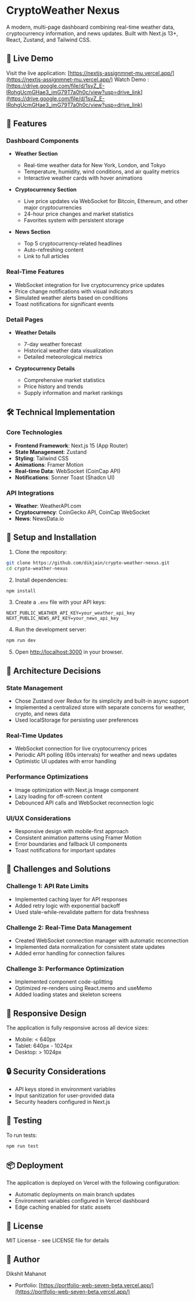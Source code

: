 # CryptoWeather Nexus

A modern, multi-page dashboard combining real-time weather data, cryptocurrency information, and news updates. Built with Next.js 13+, React, Zustand, and Tailwind CSS.

## 🌟 Live Demo

Visit the live application: [https://nextjs-assignmnet-mu.vercel.app/](https://nextjs-assignmnet-mu.vercel.app/)
Watch Demo : [https://drive.google.com/file/d/1syZ_E-lRohgUcmGHae3_imG79T7a0h0c/view?usp=drive_link](https://drive.google.com/file/d/1syZ_E-lRohgUcmGHae3_imG79T7a0h0c/view?usp=drive_link)

## 🚀 Features

### Dashboard Components
- **Weather Section**
  - Real-time weather data for New York, London, and Tokyo
  - Temperature, humidity, wind conditions, and air quality metrics
  - Interactive weather cards with hover animations
  
- **Cryptocurrency Section**
  - Live price updates via WebSocket for Bitcoin, Ethereum, and other major cryptocurrencies
  - 24-hour price changes and market statistics
  - Favorites system with persistent storage
  
- **News Section**
  - Top 5 cryptocurrency-related headlines
  - Auto-refreshing content
  - Link to full articles

### Real-Time Features
- WebSocket integration for live cryptocurrency price updates
- Price change notifications with visual indicators
- Simulated weather alerts based on conditions
- Toast notifications for significant events

### Detail Pages
- **Weather Details**
  - 7-day weather forecast
  - Historical weather data visualization
  - Detailed meteorological metrics
  
- **Cryptocurrency Details**
  - Comprehensive market statistics
  - Price history and trends
  - Supply information and market rankings

## 🛠 Technical Implementation

### Core Technologies
- **Frontend Framework**: Next.js 15 (App Router)
- **State Management**: Zustand
- **Styling**: Tailwind CSS
- **Animations**: Framer Motion
- **Real-time Data**: WebSocket (CoinCap API)
- **Notifications**: Sonner Toast (Shadcn UI)

### API Integrations
- **Weather**: WeatherAPI.com
- **Cryptocurrency**: CoinGecko API, CoinCap WebSocket
- **News**: NewsData.io

## 🔧 Setup and Installation

1. Clone the repository:
```bash
git clone https://github.com/dikjain/crypto-weather-nexus.git
cd crypto-weather-nexus
```

2. Install dependencies:
```bash
npm install
```

3. Create a `.env` file with your API keys:
```env
NEXT_PUBLIC_WEATHER_API_KEY=your_weather_api_key
NEXT_PUBLIC_NEWS_API_KEY=your_news_api_key
```

4. Run the development server:
```bash
npm run dev
```

5. Open [http://localhost:3000](http://localhost:3000) in your browser.

## 📐 Architecture Decisions

### State Management
- Chose Zustand over Redux for its simplicity and built-in async support
- Implemented a centralized store with separate concerns for weather, crypto, and news data
- Used localStorage for persisting user preferences

### Real-Time Updates
- WebSocket connection for live cryptocurrency prices
- Periodic API polling (60s intervals) for weather and news updates
- Optimistic UI updates with error handling

### Performance Optimizations
- Image optimization with Next.js Image component
- Lazy loading for off-screen content
- Debounced API calls and WebSocket reconnection logic

### UI/UX Considerations
- Responsive design with mobile-first approach
- Consistent animation patterns using Framer Motion
- Error boundaries and fallback UI components
- Toast notifications for important updates

## 🎯 Challenges and Solutions

### Challenge 1: API Rate Limits
- Implemented caching layer for API responses
- Added retry logic with exponential backoff
- Used stale-while-revalidate pattern for data freshness

### Challenge 2: Real-Time Data Management
- Created WebSocket connection manager with automatic reconnection
- Implemented data normalization for consistent state updates
- Added error handling for connection failures

### Challenge 3: Performance Optimization
- Implemented component code-splitting
- Optimized re-renders using React.memo and useMemo
- Added loading states and skeleton screens

## 📱 Responsive Design

The application is fully responsive across all device sizes:
- Mobile: < 640px
- Tablet: 640px - 1024px
- Desktop: > 1024px

## 🔒 Security Considerations

- API keys stored in environment variables
- Input sanitization for user-provided data
- Security headers configured in Next.js

## 🧪 Testing

To run tests:
```bash
npm run test
```

## 📦 Deployment

The application is deployed on Vercel with the following configuration:
- Automatic deployments on main branch updates
- Environment variables configured in Vercel dashboard
- Edge caching enabled for static assets

## 📄 License

MIT License - see LICENSE file for details

## 👤 Author

Dikshit Mahanot
- Portfolio: [https://portfolio-web-seven-beta.vercel.app/](https://portfolio-web-seven-beta.vercel.app/)

